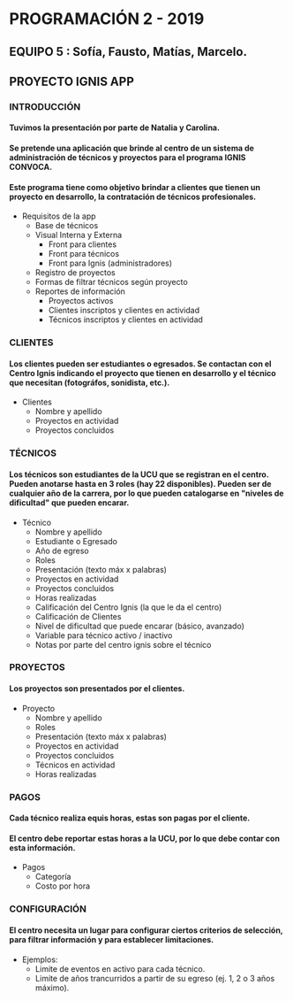﻿# PROGRAMACIÓN 2 - 2019

## EQUIPO 5 : Sofía, Fausto, Matías, Marcelo.

## PROYECTO IGNIS APP

### INTRODUCCIÓN

#### Tuvimos la presentación por parte de Natalia y Carolina.

#### Se pretende una aplicación que brinde al centro de un sistema de administración de técnicos y proyectos para el programa IGNIS CONVOCA.
#### Este programa tiene como objetivo brindar a clientes que tienen un proyecto en desarrollo, la contratación de técnicos profesionales.

* Requisitos de la app
    * Base de técnicos
    * Visual Interna y Externa
        * Front para clientes
        * Front para técnicos
        * Front para Ignis (administradores)
    * Registro de proyectos
    * Formas de filtrar técnicos según proyecto
    * Reportes de información
        * Proyectos activos
        * Clientes inscriptos y clientes en actividad
        * Técnicos inscriptos y clientes en actividad

        
### CLIENTES

#### Los clientes pueden ser estudiantes o egresados. Se contactan con el Centro Ignis indicando el proyecto que tienen en desarrollo y el técnico que necesitan (fotográfos, sonidista, etc.).

* Clientes
    * Nombre y apellido
    * Proyectos en actividad
    * Proyectos concluidos

### TÉCNICOS

#### Los técnicos son estudiantes de la UCU que se registran en el centro. Pueden anotarse hasta en 3 roles (hay 22 disponibles). Pueden ser de cualquier año de la carrera, por lo que pueden catalogarse en "niveles de dificultad" que pueden encarar.

* Técnico
    * Nombre y apellido
    * Estudiante o Egresado
    * Año de egreso
    * Roles
    * Presentación (texto máx x palabras)
    * Proyectos en actividad
    * Proyectos concluidos
    * Horas realizadas
    * Calificación del Centro Ignis (la que le da el centro)
    * Calificación de Clientes 
    * Nivel de dificultad que puede encarar (básico, avanzado)
    * Variable para técnico activo / inactivo
    * Notas por parte del centro ignis sobre el técnico 

### PROYECTOS

#### Los proyectos son presentados por el clientes.

* Proyecto
    * Nombre y apellido
    * Roles
    * Presentación (texto máx x palabras)
    * Proyectos en actividad
    * Proyectos concluidos
    * Técnicos en actividad
    * Horas realizadas

### PAGOS

#### Cada técnico realiza equis horas, estas son pagas por el cliente.

#### El centro debe reportar estas horas a la UCU, por lo que debe contar con esta información.

* Pagos
    * Categoría
    * Costo por hora

### CONFIGURACIÓN

#### El centro necesita un lugar para configurar ciertos criterios de selección, para filtrar información y para establecer limitaciones.

* Ejemplos:
    * Limite de eventos en activo para cada técnico.
    * Limite de años trancurridos a partir de su egreso (ej. 1, 2 o 3 años máximo).

